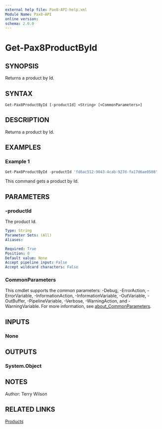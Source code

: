 ```yaml
---
external help file: Pax8-API-help.xml
Module Name: Pax8-API
online version:
schema: 2.0.0
---
```


# Get-Pax8ProductById

## SYNOPSIS
Returns a product by Id.

## SYNTAX

```
Get-Pax8ProductById [-productId] <String> [<CommonParameters>]
```

## DESCRIPTION
Returns a product by Id.

## EXAMPLES

### Example 1
```powershell
Get-Pax8ProductById -productId 'fd6ac512-9043-4cab-927d-fa17d6ae0588'
```

This command gets a product by Id.

## PARAMETERS

### -productId
The product Id.

```yaml
Type: String
Parameter Sets: (All)
Aliases:

Required: True
Position: 0
Default value: None
Accept pipeline input: False
Accept wildcard characters: False
```

### CommonParameters
This cmdlet supports the common parameters: -Debug, -ErrorAction, -ErrorVariable, -InformationAction, -InformationVariable, -OutVariable, -OutBuffer, -PipelineVariable, -Verbose, -WarningAction, and -WarningVariable. For more information, see [about_CommonParameters](http://go.microsoft.com/fwlink/?LinkID=113216).

## INPUTS

### None

## OUTPUTS

### System.Object
## NOTES
Author: Terry Wilson

## RELATED LINKS

[Products](https://docs.pax8.com/api/v1#tag/Products)
